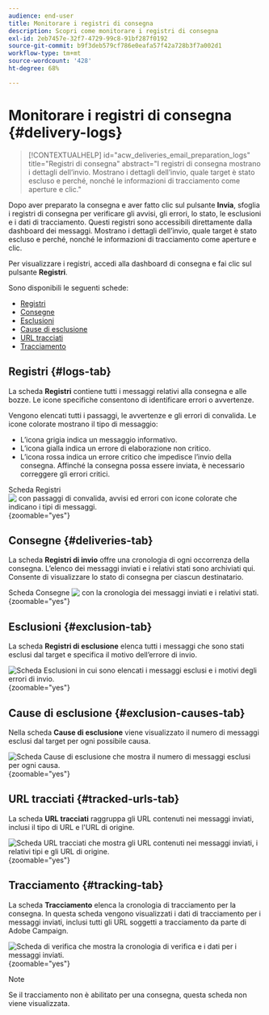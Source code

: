 ```yaml
---
audience: end-user
title: Monitorare i registri di consegna
description: Scopri come monitorare i registri di consegna
exl-id: 2eb7457e-32f7-4729-99c8-91bf287f0192
source-git-commit: b9f3deb579cf786e0eafa57f42a728b3f7a002d1
workflow-type: tm+mt
source-wordcount: '428'
ht-degree: 68%

---
```


# Monitorare i registri di consegna {#delivery-logs}

>[!CONTEXTUALHELP]
>id="acw_deliveries_email_preparation_logs"
>title="Registri di consegna"
>abstract="I registri di consegna mostrano i dettagli dell’invio. Mostrano i dettagli dell’invio, quale target è stato escluso e perché, nonché le informazioni di tracciamento come aperture e clic."

Dopo aver preparato la consegna e aver fatto clic sul pulsante **Invia**, sfoglia i registri di consegna per verificare gli avvisi, gli errori, lo stato, le esclusioni e i dati di tracciamento. Questi registri sono accessibili direttamente dalla dashboard dei messaggi. Mostrano i dettagli dell’invio, quale target è stato escluso e perché, nonché le informazioni di tracciamento come aperture e clic.

Per visualizzare i registri, accedi alla dashboard di consegna e fai clic sul pulsante **Registri**.

Sono disponibili le seguenti schede:

* [Registri](#logs-tab)
* [Consegne](#deliveries-tab)
* [Esclusioni](#exclusion-tab)
* [Cause di esclusione](#exclusion-causes)
* [URL tracciati](#tracked-urls)
* [Tracciamento](#tracking)

## Registri {#logs-tab}

La scheda **Registri** contiene tutti i messaggi relativi alla consegna e alle bozze. Le icone specifiche consentono di identificare errori o avvertenze.

Vengono elencati tutti i passaggi, le avvertenze e gli errori di convalida. Le icone colorate mostrano il tipo di messaggio:

* L’icona grigia indica un messaggio informativo.
* L’icona gialla indica un errore di elaborazione non critico.
* L’icona rossa indica un errore critico che impedisce l’invio della consegna. Affinché la consegna possa essere inviata, è necessario correggere gli errori critici.

Scheda Registri ![&#x200B; con passaggi di convalida, avvisi ed errori con icone colorate che indicano i tipi di messaggi.](assets/logs.png){zoomable="yes"}

## Consegne {#deliveries-tab}

La scheda **Registri di invio** offre una cronologia di ogni occorrenza della consegna. L’elenco dei messaggi inviati e i relativi stati sono archiviati qui. Consente di visualizzare lo stato di consegna per ciascun destinatario.

Scheda Consegne ![&#x200B; con la cronologia dei messaggi inviati e i relativi stati.](assets/logs2.png){zoomable="yes"}

## Esclusioni {#exclusion-tab}

La scheda **Registri di esclusione** elenca tutti i messaggi che sono stati esclusi dal target e specifica il motivo dell’errore di invio.

![Scheda Esclusioni in cui sono elencati i messaggi esclusi e i motivi degli errori di invio.](assets/logs3.png){zoomable="yes"}

## Cause di esclusione {#exclusion-causes-tab}

Nella scheda **Cause di esclusione** viene visualizzato il numero di messaggi esclusi dal target per ogni possibile causa.

![Scheda Cause di esclusione che mostra il numero di messaggi esclusi per ogni causa.](assets/logs4.png){zoomable="yes"}

## URL tracciati {#tracked-urls-tab}

La scheda **URL tracciati** raggruppa gli URL contenuti nei messaggi inviati, inclusi il tipo di URL e l&#39;URL di origine.

![Scheda URL tracciati che mostra gli URL contenuti nei messaggi inviati, i relativi tipi e gli URL di origine.](assets/logs5.png){zoomable="yes"}

## Tracciamento {#tracking-tab}

La scheda **Tracciamento** elenca la cronologia di tracciamento per la consegna. In questa scheda vengono visualizzati i dati di tracciamento per i messaggi inviati, inclusi tutti gli URL soggetti a tracciamento da parte di Adobe Campaign.

![Scheda di verifica che mostra la cronologia di verifica e i dati per i messaggi inviati.](assets/logs6.png){zoomable="yes"}

>[!NOTE]
>
>Se il tracciamento non è abilitato per una consegna, questa scheda non viene visualizzata.